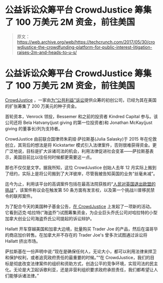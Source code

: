 # 公益诉讼众筹平台 CrowdJustice 筹集了 100 万美元 2M 资金，前往美国 

> 原文：<https://web.archive.org/web/https://techcrunch.com/2017/05/30/crowdjustice-the-crowdfunding-platform-for-public-interest-litigation-raises-2m-and-heads-to-u-s/>

# 公益诉讼众筹平台 CrowdJustice 筹集了 100 万美元 2M 资金，前往美国

[CrowdJustice](https://web.archive.org/web/20221205134028/http://crowdjustice.com/) ，一家由[为“公共利益”诉讼](https://web.archive.org/web/20221205134028/https://beta.techcrunch.com/2015/05/22/crowdjustice/)提供众筹的初创公司，已经为其在美国的扩张筹集了 200 万美元的种子资金。

首轮资本，Venrock 领投，Bessemer 和之前的投资者 Kindred Capital 参与。该公司还将 Bela Hatvany(just giving 的第一位投资者)和 Jonathan McKay(just giving 的董事长)列为支持者。

CrowdJustice 由前联合国律师朱莉娅·萨拉斯基(Julia Salasky)于 2015 年在伦敦创立，其背后的想法是将 Kickstarter 模式引入法律案件，否则很难获得资金。更广泛地说，目标是扩大诉诸司法的机会，利用法律促进社会变革——萨拉斯基表示，美国目前比以往任何时候都更需要这一点。

那也不仅仅是文字。据我所知，这位 CrowdJustice 创始人去年 12 月实际上搬到了纽约，实际上是将公司搬到了大洋彼岸，尽管我被告知英国的业务“丝毫未减”。

迄今为止，利用该平台的高调案件包括在最高法院获胜的“[人民对英国退出欧盟的挑战](https://web.archive.org/web/20221205134028/https://www.crowdjustice.com/case/parliament-should-decide/)”，该案件称议会在触发第 50 条方面有发言权，以及第一个挑战川普移民禁令的联邦案件。

为了配合今天的美国种子基金公告，[在 CrowdJustice](https://web.archive.org/web/20221205134028/http://crowdjustice.com/case/piratejoes) 上发起了一项新的活动。它看到迈克·哈拉特(“海盗乔”)试图筹集资金，为企业巨头乔氏公司对哈拉特的小型加拿大创业公司海盗乔氏公司提起的诉讼辩护。

Hallatt 开车穿越美国和加拿大边境，批量购买 Trader Joe 的产品，然后在温哥华的商店加价转售。在加拿大并不存在的 Trader Joe's 曾多次试图通过诉讼将 Hallatt 挤出市场。

萨拉斯基在一份声明中说:“现在是确保任何人，无论大小，都可以利用法律来捍卫和保护权利，或者追究政府责任的最重要的时候。”“在 CrowdJustice，我们的目标是彻底改变法律案件的组织和资助方式，创造公平的竞争环境，实现司法的民主化。无论是大卫起诉歌利亚，还是非营利组织要求政府承担责任，我们都希望让人们能够诉诸法律。”